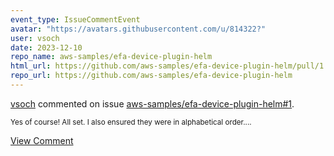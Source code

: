 ```yaml
---
event_type: IssueCommentEvent
avatar: "https://avatars.githubusercontent.com/u/814322?"
user: vsoch
date: 2023-12-10
repo_name: aws-samples/efa-device-plugin-helm
html_url: https://github.com/aws-samples/efa-device-plugin-helm/pull/1
repo_url: https://github.com/aws-samples/efa-device-plugin-helm
---
```


<a href='https://github.com/vsoch' target='_blank'>vsoch</a> commented on issue <a href='https://github.com/aws-samples/efa-device-plugin-helm/pull/1' target='_blank'>aws-samples/efa-device-plugin-helm#1</a>.

<small>Yes of course! All set. I also ensured they were in alphabetical order....</small>

<a href='https://github.com/aws-samples/efa-device-plugin-helm/pull/1' target='_blank'>View Comment</a>